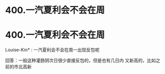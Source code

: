 # 400.一汽夏利会不会在周

# 400.一汽夏利会不会在周

Louise-Kin* : 一汽夏利会不会在周一出现反包呢

回答：一般这种灌肠阴次日很少直接反包的，但是也有几日内 又新高的，比如之前的市北高新